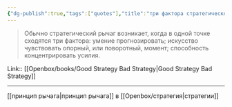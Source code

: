 ```yaml
---
{"dg-publish":true,"tags":["quotes"],"title":"три фактора стратегического рычага","date":"2022-06-26T09:18:56+03:00","modified_at":"2023-07-05T15:50:38+03:00","alias":"три фактора стратегического рычага","dg-path":"/quotes/202206260918.md","permalink":"/quotes/202206260918/","dgPassFrontmatter":true}
---
```



> Обычно стратегический рычаг возникает, когда в одной точке сходятся три фактора: умение прогнозировать; искусство чувствовать опорный, или поворотный, момент; способность концентрировать усилия.

Link:: [[Openbox/books/Good Strategy Bad Strategy|Good Strategy Bad Strategy]]

---

[[принцип рычага|принцип рычага]] в [[Openbox/стратегия|стратегии]]
